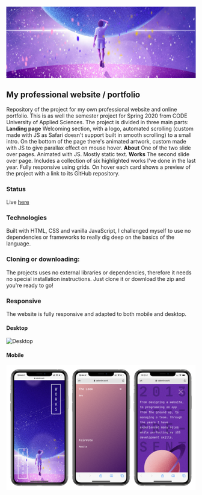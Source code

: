 ![Logo](/app/images/git-assets/cover.png)
## My professional website / portfolio

Repository of the project for my own professional website and online portfolio. This is as well the semester project for Spring 2020 from CODE University of Applied Sciences. The project is divided in three main parts: 
**Landing page** Welcoming section, with a logo, automated scrolling (custom made with JS as Safari doesn't support built in smooth scrolling) to a small intro. On the bottom of the page there's animated artwork, custom made with JS to give parallax effect on mouse hover.
**About** One of the two slide over pages. Animated with JS. Mostly static text.
**Works** The second slide over page. Includes a collection of six highlighted works I've done in the last year. Fully responsive using grids. On hover each card shows a preview of the project with a link to its GitHub repository.

### Status
Live [here](https://valentin.work)

### Technologies 
Built with HTML, CSS and vanilla JavaScript, I challenged myself to use no dependencies or frameworks to really dig deep on the basics of the language.

### Cloning or downloading: 
The projects uses no external libraries or dependencies, therefore it needs no special installation instructions. Just clone it or download the zip and you're ready to go!

### Responsive
The website is fully responsive and adapted to both mobile and desktop.

#### Desktop 
![Desktop](/app/images/git-assets/preview-desktop.png)

#### Mobile
![Mobile](/app/images/git-assets/preview-mobile.png)

